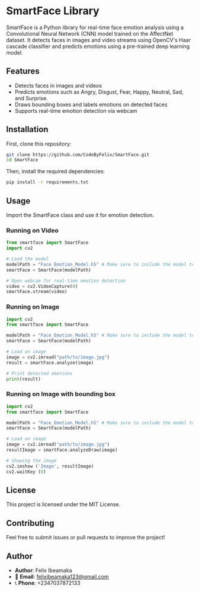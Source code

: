 # SmartFace Library

SmartFace is a Python library for real-time face emotion analysis using a Convolutional Neural Network (CNN) model trained on the AffectNet dataset. It detects faces in images and video streams using OpenCV's Haar cascade classifier and predicts emotions using a pre-trained deep learning model.

## Features
- Detects faces in images and videos
- Predicts emotions such as Angry, Disgust, Fear, Happy, Neutral, Sad, and Surprise.
- Draws bounding boxes and labels emotions on detected faces
- Supports real-time emotion detection via webcam

## Installation

First, clone this repository:

```bash
git clone https://github.com/CodeByFelix/SmartFace.git
cd SmartFace
```

Then, install the required dependencies:
```bash
pip install -r requirements.txt
```

## Usage
Import the SmartFace class and use it for emotion detection.

### Running on Video
```python
from smartface import SmartFace
import cv2

# Load the model
modelPath = "Face_Emotion_Model.h5" # Make sure to include the model to your project directory or provide the path to the model
smartFace = SmartFace(modelPath)

# Open webcam for real-time emotion detection
video = cv2.VideoCapture(0)
smartFace.stream(video)
```

### Running on Image
```python
import cv2
from smartface import SmartFace

modelPath = "Face_Emotion_Model.h5" # Make sure to include the model to your project directory or provide the path to the model
smartFace = SmartFace(modelPath)

# Load an image
image = cv2.imread("path/to/image.jpg")
result = smartFace.analyze(image)

# Print detected emotions
print(result)
```

### Running on Image with bounding box
```python
import cv2
from smartface import SmartFace

modelPath = "Face_Emotion_Model.h5" # Make sure to include the model to your project directory or provide the path to the model
smartFace = SmartFace(modelPath)

# Load an image
image = cv2.imread("path/to/image.jpg")
resultImage = smartFace.analyzeDraw(image)

# Showing the image
cv2.imshow ('Image', resultImage)
cv2.waitKey (0)
```

## License
This project is licensed under the MIT License.

## Contributing
Feel free to submit issues or pull requests to improve the project!

## Author
- **Author**: Felix Ibeamaka 
- 📧 **Email**: felixibeamaka123@gmail.com  
- 📞 **Phone**: +2347037872133
